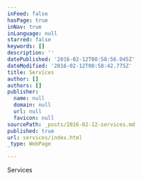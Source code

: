 ```yaml
---
inFeed: false
hasPage: true
inNav: true
inLanguage: null
starred: false
keywords: []
description: ''
datePublished: '2016-02-12T00:58:56.045Z'
dateModified: '2016-02-12T00:58:42.775Z'
title: Services
author: []
authors: []
publisher:
  name: null
  domain: null
  url: null
  favicon: null
sourcePath: _posts/2016-02-12-services.md
published: true
url: services/index.html
_type: WebPage

---
```

Services